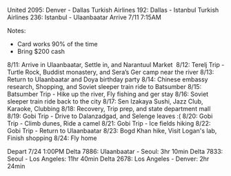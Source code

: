 
United 2095: Denver - Dallas
Turkish Airlines 192: Dallas - Istanbul
Turkish Airlines 236: Istanbul - Ulaanbaatar
Arrive 7/11 7:15AM

Notes:
- Card works 90% of the time
- Bring $200 cash

8/11: Arrive in Ulaanbaatar, Settle in, and Narantuul Market 
8/12: Terelj Trip - Turtle Rock, Buddist monastery, and Sera’s Ger camp near the river
8/13: Return to Ulaanbaatar and Doya birthday party
8/14: Chinese embassy research, Shopping, and Soviet sleeper train ride to Batsumber
8/15: Batsumber Trip - Hike up the river, Fly fishing and ger stay
8/16: Soviet sleeper train ride back to the city
8/17: Sen Izakaya Sushi, Jazz Club, Karaoke, Clubbing
8/18: Recovery, Trip prep, and state department mall
8/19: Gobi Trip - Drive to Dalanzadgad, and Selenge leaves :(
8/20: Gobi Trip - Climb dunes, Ride a camel
8/21: Gobi Trip - Ice fields hiking
8/22: Gobi Trip - Return to Ulaanbaatar
8/23: Bogd Khan hike, Visit Logan's lab, Finish shopping
8/24: Fly home

Depart  7/24 1:00PM
Delta 7886: Ulaanbaatar - Seoul: 3hr 10min 
Delta 7833: Seoul - Los Angeles: 11hr 40min
Delta 2678: Los Angeles - Denver: 2hr 24min
